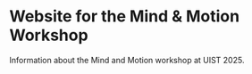 # Website for the Mind & Motion Workshop
Information about the Mind and Motion workshop at UIST 2025.